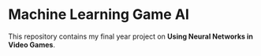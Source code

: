 # Machine Learning Game AI

This repository contains my final year project on **Using Neural Networks in Video Games**.
